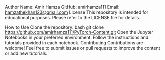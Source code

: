 Author
Name: Amir Hamza
GitHub: amirhamza111
Email: hamzathekhan123@gmail.com
License
This repository is intended for educational purposes. Please refer to the LICENSE file for details.

How to Use
Clone the repository:
bash
git clone https://github.com/amirhamza111/PyTorch-Content.git
Open the Jupyter Notebooks in your preferred environment.
Follow the instructions and tutorials provided in each notebook.
Contributing
Contributions are welcome! Feel free to submit issues or pull requests to improve the content or add new tutorials.
